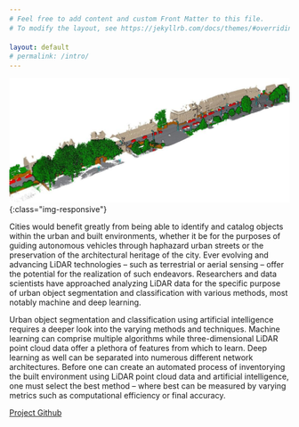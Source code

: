 ```yaml
---
# Feel free to add content and custom Front Matter to this file.
# To modify the layout, see https://jekyllrb.com/docs/themes/#overriding-theme-defaults

layout: default
# permalink: /intro/
---
```


![Paris Lille](/images/Paris_Lille_3D_GT7.jpg){:class="img-responsive"}

Cities would benefit greatly from being able to identify and catalog objects within the urban and built environments, whether it be for the purposes of guiding autonomous vehicles through haphazard urban streets or the preservation of the architectural heritage of the city. Ever evolving and advancing LiDAR technologies – such as terrestrial or aerial sensing – offer the potential for the realization of such endeavors. Researchers and data scientists have approached analyzing LiDAR data for the specific purpose of urban object segmentation and classification with various methods, most notably machine and deep learning. 

Urban object segmentation and classification using artificial intelligence requires a deeper look into the varying methods and techniques. Machine learning can comprise multiple algorithms while three-dimensional LiDAR point cloud data offer a plethora of features from which to learn. Deep learning as well can be separated into numerous different network architectures. Before one can create an automated process of inventorying the built environment using LiDAR point cloud data and artificial intelligence, one must select the best method – where best can be measured by varying metrics such as computational efficiency or final accuracy. 



<!-- <a href="https://github.com/UrbanInventories/UrbanInventories"><p style="text-align:center">Project Github</p></a> -->

<html>
<head>
<style>
a {text-align: center;}
</style>
</head>
<body>

<a href="https://github.com/UrbanInventories/UrbanInventories">Project Github</a>

</body>
</html> 
